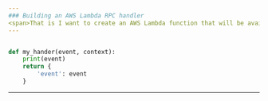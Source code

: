 ```yaml
---
### Building an AWS Lambda RPC handler
<span>That is I want to create an AWS Lambda function that will be available by HTTPs from outside</span>
---
```

```python

def my_hander(event, context):
    print(event)
    return {
        'event': event
    }
```
---
